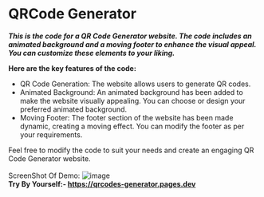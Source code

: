 # QRCode Generator

***This is the code for a QR Code Generator website. The code includes an animated background and a moving footer to enhance the visual appeal. You can customize these elements to your liking.*** 

**Here are the key features of the code:**

- QR Code Generation: The website allows users to generate QR codes.
- Animated Background: An animated background has been added to make the website visually appealing. You can choose or design your preferred animated background.
- Moving Footer: The footer section of the website has been made dynamic, creating a moving effect. You can modify the footer as per your requirements.

Feel free to modify the code to suit your needs and create an engaging QR Code Generator website.
<br><br>
ScreenShot Of Demo:
![image](https://github.com/ismartboi-07/QRCode_Generator/assets/136259634/44bee8de-f5c1-4ab9-9b9f-b2a8853a3f0e)
<br>**Try By Yourself:- https://qrcodes-generator.pages.dev**
